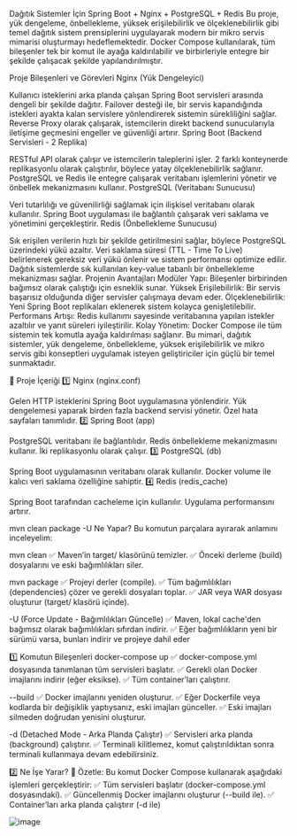 Dağıtık Sistemler İçin Spring Boot + Nginx + PostgreSQL + Redis
Bu proje, yük dengeleme, önbellekleme, yüksek erişilebilirlik ve ölçeklenebilirlik gibi temel dağıtık sistem prensiplerini uygulayarak modern bir mikro servis mimarisi oluşturmayı hedeflemektedir. Docker Compose kullanılarak, tüm bileşenler tek bir komut ile ayağa kaldırılabilir ve birbirleriyle entegre bir şekilde çalışacak şekilde yapılandırılmıştır.

Proje Bileşenleri ve Görevleri
Nginx (Yük Dengeleyici)

Kullanıcı isteklerini arka planda çalışan Spring Boot servisleri arasında dengeli bir şekilde dağıtır.
Failover desteği ile, bir servis kapandığında istekleri ayakta kalan servislere yönlendirerek sistemin sürekliliğini sağlar.
Reverse Proxy olarak çalışarak, istemcilerin direkt backend sunucularıyla iletişime geçmesini engeller ve güvenliği artırır.
Spring Boot (Backend Servisleri - 2 Replika)

RESTful API olarak çalışır ve istemcilerin taleplerini işler.
2 farklı konteynerde replikasyonlu olarak çalıştırılır, böylece yatay ölçeklenebilirlik sağlanır.
PostgreSQL ve Redis ile entegre çalışarak veritabanı işlemlerini yönetir ve önbellek mekanizmasını kullanır.
PostgreSQL (Veritabanı Sunucusu)

Veri tutarlılığı ve güvenilirliği sağlamak için ilişkisel veritabanı olarak kullanılır.
Spring Boot uygulaması ile bağlantılı çalışarak veri saklama ve yönetimini gerçekleştirir.
Redis (Önbellekleme Sunucusu)

Sık erişilen verilerin hızlı bir şekilde getirilmesini sağlar, böylece PostgreSQL üzerindeki yükü azaltır.
Veri saklama süresi (TTL - Time To Live) belirlenerek gereksiz veri yükü önlenir ve sistem performansı optimize edilir.
Dağıtık sistemlerde sık kullanılan key-value tabanlı bir önbellekleme mekanizması sağlar.
Projenin Avantajları
Modüler Yapı: Bileşenler birbirinden bağımsız olarak çalıştığı için esneklik sunar.
Yüksek Erişilebilirlik: Bir servis başarısız olduğunda diğer servisler çalışmaya devam eder.
Ölçeklenebilirlik: Yeni Spring Boot replikaları eklenerek sistem kolayca genişletilebilir.
Performans Artışı: Redis kullanımı sayesinde veritabanına yapılan istekler azaltılır ve yanıt süreleri iyileştirilir.
Kolay Yönetim: Docker Compose ile tüm sistemin tek komutla ayağa kaldırılması sağlanır.
Bu mimari, dağıtık sistemler, yük dengeleme, önbellekleme, yüksek erişilebilirlik ve mikro servis gibi konseptleri uygulamak isteyen geliştiriciler için güçlü bir temel sunmaktadır.


📌 Proje İçeriği
1️⃣ Nginx (nginx.conf)

Gelen HTTP isteklerini Spring Boot uygulamasına yönlendirir.
Yük dengelemesi yaparak birden fazla backend servisi yönetir.
Özel hata sayfaları tanımlıdır.
2️⃣ Spring Boot (app)

PostgreSQL veritabanı ile bağlantılıdır.
Redis önbellekleme mekanizmasını kullanır.
İki replikasyonlu olarak çalışır.
3️⃣ PostgreSQL (db)

Spring Boot uygulamasının veritabanı olarak kullanılır.
Docker volume ile kalıcı veri saklama özelliğine sahiptir.
4️⃣ Redis (redis_cache)

Spring Boot tarafından cacheleme için kullanılır.
Uygulama performansını artırır.

mvn clean package -U Ne Yapar?
Bu komutun parçalara ayırarak anlamını inceleyelim:

mvn clean
✅ Maven’in target/ klasörünü temizler.
✅ Önceki derleme (build) dosyalarını ve eski bağımlılıkları siler.

mvn package
✅ Projeyi derler (compile).
✅ Tüm bağımlılıkları (dependencies) çözer ve gerekli dosyaları toplar.
✅ JAR veya WAR dosyası oluşturur (target/ klasörü içinde).

-U (Force Update - Bağımlılıkları Güncelle)
✅ Maven, lokal cache'den bağımsız olarak bağımlılıkları sıfırdan indirir.
✅ Eğer bağımlılıkların yeni bir sürümü varsa, bunları indirir ve projeye dahil eder


1️⃣ Komutun Bileşenleri
docker-compose up
✅ docker-compose.yml dosyasında tanımlanan tüm servisleri başlatır.
✅ Gerekli olan Docker imajlarını indirir (eğer eksikse).
✅ Tüm container’ları çalıştırır.

--build
✅ Docker imajlarını yeniden oluşturur.
✅ Eğer Dockerfile veya kodlarda bir değişiklik yaptıysanız, eski imajları günceller.
✅ Eski imajları silmeden doğrudan yenisini oluşturur.

-d (Detached Mode - Arka Planda Çalıştır)
✅ Servisleri arka planda (background) çalıştırır.
✅ Terminali kilitlemez, komut çalıştırıldıktan sonra terminali kullanmaya devam edebilirsiniz.

2️⃣ Ne İşe Yarar?
📌 Özetle:
Bu komut Docker Compose kullanarak aşağıdaki işlemleri gerçekleştirir:
✅ Tüm servisleri başlatır (docker-compose.yml dosyasındaki).
✅ Güncellenmiş Docker imajlarını oluşturur (--build ile).
✅ Container’ları arka planda çalıştırır (-d ile)

![image](https://github.com/user-attachments/assets/bba9d69c-9d9d-45da-ba06-1d538e4d174e)






